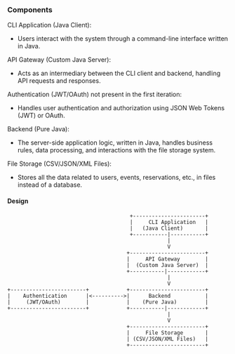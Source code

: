 ### Components
CLI Application (Java Client):
* Users interact with the system through a command-line interface written in Java.

API Gateway (Custom Java Server):
* Acts as an intermediary between the CLI client and backend, handling API requests and responses.

Authentication (JWT/OAuth) not present in the first iteration:
* Handles user authentication and authorization using JSON Web Tokens (JWT) or OAuth.

Backend (Pure Java):
* The server-side application logic, written in Java, handles business rules, data processing, and interactions with the file storage system.

File Storage (CSV/JSON/XML Files):
* Stores all the data related to users, events, reservations, etc., in files instead of a database.

#### Design

```
                                       +-----------------------+
                                       |     CLI Application   |
                                       |   (Java Client)       |
                                       +-----------|-----------+
                                                   |
                                                   V
                                      +------------------------+
                                      |     API Gateway        |
                                      |  (Custom Java Server)  |
                                      +-----------|------------+
                                                   |
                                                   V
+------------------------+            +------------------------+
|    Authentication      |<---------->|      Backend           |
|     (JWT/OAuth)        |            |    (Pure Java)         |
+------------------------+            +-----------|------------+
                                                   |
                                                   V
                                      +------------------------+
                                      |     File Storage       |
                                      | (CSV/JSON/XML Files)   |
                                      +------------------------+

```
